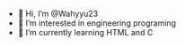 - 👋 Hi, I’m @Wahyyu23
- 👀 I’m interested in engineering programing
- 🌱 I’m currently learning HTML and C

<!---
Wahyyu23/Wahyyu23 is a ✨ special ✨ repository because its `README.md` (this file) appears on your GitHub profile.
You can click the Preview link to take a look at your changes.
--->
